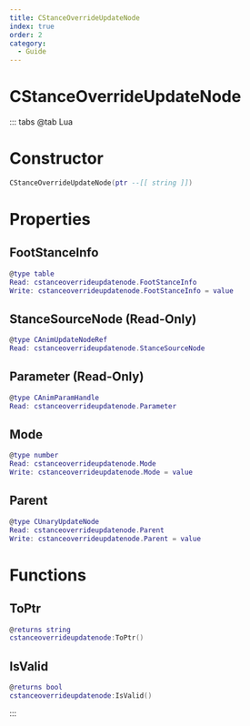 ```yaml
---
title: CStanceOverrideUpdateNode
index: true
order: 2
category:
  - Guide
---
```


# CStanceOverrideUpdateNode

::: tabs
@tab Lua
# Constructor
```lua
CStanceOverrideUpdateNode(ptr --[[ string ]])
```
# Properties
## FootStanceInfo 
```lua
@type table
Read: cstanceoverrideupdatenode.FootStanceInfo
Write: cstanceoverrideupdatenode.FootStanceInfo = value
```
## StanceSourceNode (Read-Only)
```lua
@type CAnimUpdateNodeRef
Read: cstanceoverrideupdatenode.StanceSourceNode
```
## Parameter (Read-Only)
```lua
@type CAnimParamHandle
Read: cstanceoverrideupdatenode.Parameter
```
## Mode 
```lua
@type number
Read: cstanceoverrideupdatenode.Mode
Write: cstanceoverrideupdatenode.Mode = value
```
## Parent 
```lua
@type CUnaryUpdateNode
Read: cstanceoverrideupdatenode.Parent
Write: cstanceoverrideupdatenode.Parent = value
```
# Functions
## ToPtr
```lua
@returns string
cstanceoverrideupdatenode:ToPtr()
```
## IsValid
```lua
@returns bool
cstanceoverrideupdatenode:IsValid()
```

:::